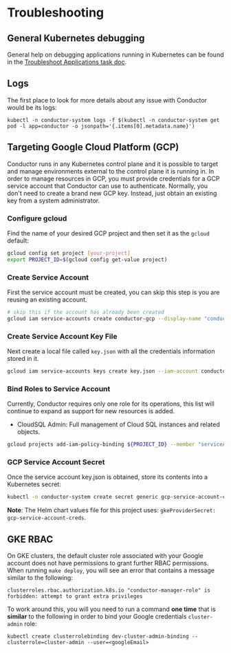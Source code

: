 # Troubleshooting

## General Kubernetes debugging

General help on debugging applications running in Kubernetes can be found in the [Troubleshoot Applications task doc](https://kubernetes.io/docs/tasks/debug-application-cluster/debug-application/).

## Logs

The first place to look for more details about any issue with Conductor would be its logs:

```console
kubectl -n conductor-system logs -f $(kubectl -n conductor-system get pod -l app=conductor -o jsonpath='{.items[0].metadata.name}')
```

## Targeting Google Cloud Platform (GCP)

Conductor runs in any Kubernetes control plane and it is possible to target and manage environments external to the control plane it is running in.
In order to manage resources in GCP, you must provide credentials for a GCP service account that Conductor can use to authenticate.
Normally, you don't need to create a brand new GCP key.
Instead, just obtain an existing key from a system administrator.

### Configure gcloud

Find the name of your desired GCP project and then set it as the `gcloud` default:

```bash
gcloud config set project [your-project]
export PROJECT_ID=$(gcloud config get-value project)
```

### Create Service Account

First the service account must be created, you can skip this step is you are reusing an existing account.

```bash
# skip this if the account has already been created
gcloud iam service-accounts create conductor-gcp --display-name "conductor-gcp"
```

### Create Service Account Key File

Next create a local file called `key.json` with all the credentials information stored in it.

```bash
gcloud iam service-accounts keys create key.json --iam-account conductor-gcp@${PROJECT_ID}.iam.gserviceaccount.com
```

### Bind Roles to Service Account

Currently, Conductor requires only one role for its operations, this list will continue to expand as support for new resources is added.

* CloudSQL Admin: Full management of Cloud SQL instances and related objects.

```bash
gcloud projects add-iam-policy-binding ${PROJECT_ID} --member "serviceAccount:conductor-gcp@${PROJECT_ID}.iam.gserviceaccount.com" --role "roles/cloudsql.admin" 
```

### GCP Service Account Secret

Once the service account key.json is obtained, store its contents into a Kubernetes secret:

```bash
kubectl -n conductor-system create secret generic gcp-service-account-creds --from-file credentials.json=key.json
```

**Note**: The Helm chart values file for this project uses: `gkeProviderSecret: gcp-service-account-creds`. 

## GKE RBAC

On GKE clusters, the default cluster role associated with your Google account does not have permissions to grant further RBAC permissions.
When running `make deploy`, you will see an error that contains a message similar to the following:

```console
clusterroles.rbac.authorization.k8s.io "conductor-manager-role" is forbidden: attempt to grant extra privileges
```

To work around this, you will you need to run a command **one time** that is **similar** to the following in order to bind your Google credentials `cluster-admin` role:

```console
kubectl create clusterrolebinding dev-cluster-admin-binding --clusterrole=cluster-admin --user=<googleEmail>
```